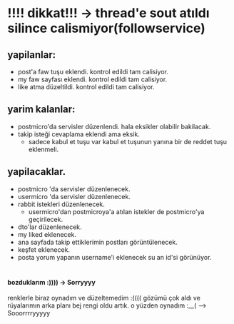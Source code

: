 # !!!! dikkat!!! -> thread'e sout atıldı silince calismiyor(followservice)
## yapilanlar:
* post'a faw tuşu eklendi. kontrol edildi tam calisiyor.
* my faw sayfası eklendi. kontrol edildi tam calisiyor.
* like atma düzeltildi. kontrol edildi tam calisiyor.


## yarim kalanlar:
* postmicro'da servisler  düzenlendi. hala eksikler olabilir bakilacak.
* takip isteği cevaplama eklendi ama eksik.
    * sadece kabul et tuşu var kabul et tuşunun yanına bir de reddet tuşu eklenmeli.


## yapilacaklar.
* postmicro 'da servisler düzenlenecek.
* usermicro 'da servisler düzenlenecek.
* rabbit istekleri düzenlenecek.
  * usermicro'dan postmicroya'a atılan istekler de postmicro'ya geçirilecek.
* dto'lar düzenlenecek.
* my liked eklenecek.
* ana sayfada takip ettiklerimin postları görüntülenecek.
* keşfet eklenecek.
* posta yorum yapanın username'i eklenecek su an id'si görünüyor.


#
#

#### bozduklarım :)))) -> Sorryyyy
renklerle biraz oynadım ve düzeltemedim :(((( 
gözümü çok aldı ve rüyalarımın arka planı bej rengi oldu artık. o yüzden oynadım :__(
 --> Sooorrrryyyyy

